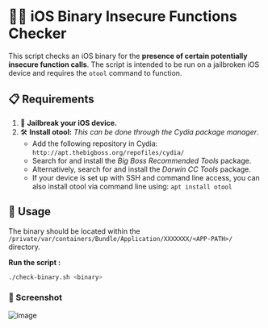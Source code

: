 # 🕵️‍♂️ iOS Binary Insecure Functions Checker

This script checks an iOS binary for the **presence of certain potentially insecure function calls**. The script is intended to be run on a jailbroken iOS device and requires the `otool` command to function.

## 📋 Requirements

1. 📲 **Jailbreak your iOS device.**
2. 🛠️ **Install otool:** *This can be done through the Cydia package manager*. 
   - Add the following repository in Cydia: `http://apt.thebigboss.org/repofiles/cydia/`
   - Search for and install the *Big Boss Recommended Tools* package.
   - Alternatively, search for and install the *Darwin CC Tools* package.
   - If your device is set up with SSH and command line access, you can also install otool via command line using: `apt install otool`

## 🚀 Usage 

The binary should be located within the `/private/var/containers/Bundle/Application/XXXXXXX/<APP-PATH>/` directory.

**Run the script :**

```bash
./check-binary.sh <binary>
```

### 📸 Screenshot
![image](https://github.com/saladandonionrings/ios-binary-checks/assets/61053314/6b0ef46b-156c-4624-8042-7b9d59885db8)


